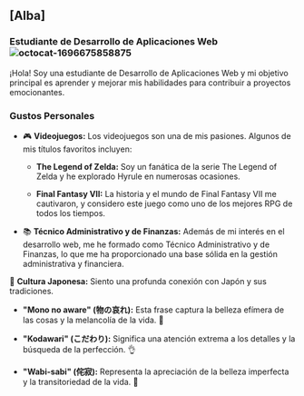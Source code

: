 

## [Alba]

### Estudiante de Desarrollo de Aplicaciones Web    ![octocat-1696675858875](https://github.com/Alba448/Alba448/assets/146001599/018049ff-d630-4762-bcb1-eb22f88161ed)

¡Hola! Soy una estudiante de Desarrollo de Aplicaciones Web y mi objetivo principal es aprender y mejorar mis habilidades para contribuir a proyectos emocionantes. 
### Gustos Personales 

- 🎮 **Videojuegos:** Los videojuegos son una de mis pasiones. Algunos de mis títulos favoritos incluyen:

  - **The Legend of Zelda:** Soy un fanática de la serie The Legend of Zelda y he explorado Hyrule en numerosas ocasiones.

  - **Final Fantasy VII:** La historia y el mundo de Final Fantasy VII me cautivaron, y considero este juego como uno de los mejores RPG de todos los tiempos.

- 📚 **Técnico Administrativo y de Finanzas:** Además de mi interés en el desarrollo web, me he formado como Técnico Administrativo y de Finanzas, lo que me ha proporcionado una base sólida en la gestión administrativa y financiera.




📜 **Cultura Japonesa:** Siento una profunda conexión con Japón y sus tradiciones. 

  - **"Mono no aware" (物の哀れ):** Esta frase captura la belleza efímera de las cosas y la melancolía de la vida. 🌸

  - **"Kodawari" (こだわり):** Significa una atención extrema a los detalles y la búsqueda de la perfección. 👌

  - **"Wabi-sabi" (侘寂):** Representa la apreciación de la belleza imperfecta y la transitoriedad de la vida. 🍃
